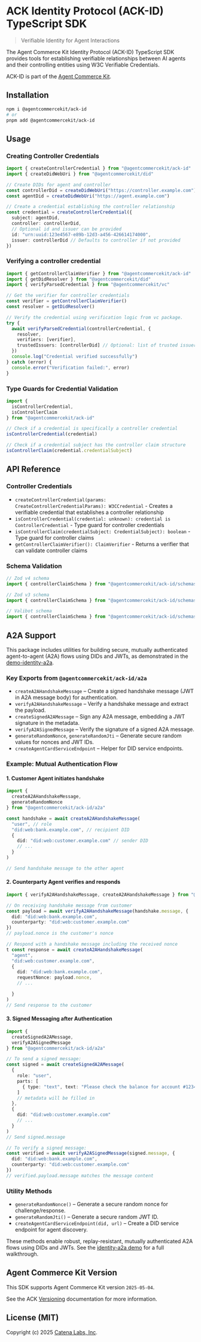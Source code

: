 # ACK Identity Protocol (ACK-ID) TypeScript SDK

> Verifiable Identity for Agent Interactions

The Agent Commerce Kit Identity Protocol (ACK-ID) TypeScript SDK provides tools for establishing verifiable relationships between AI agents and their controlling entities using W3C Verifiable Credentials.

ACK-ID is part of the [Agent Commerce Kit](https://www.agentcommercekit.com).

## Installation

```sh
npm i @agentcommercekit/ack-id
# or
pnpm add @agentcommercekit/ack-id
```

## Usage

### Creating Controller Credentials

```ts
import { createControllerCredential } from "@agentcommercekit/ack-id"
import { createDidWebUri } from "@agentcommercekit/did"

// Create DIDs for agent and controller
const controllerDid = createDidWebUri("https://controller.example.com")
const agentDid = createDidWebUri("https://agent.example.com")

// Create a credential establishing the controller relationship
const credential = createControllerCredential({
  subject: agentDid,
  controller: controllerDid,
  // Optional id and issuer can be provided
  id: "urn:uuid:123e4567-e89b-12d3-a456-426614174000",
  issuer: controllerDid // Defaults to controller if not provided
})
```

### Verifying a controller credential

```ts
import { getControllerClaimVerifier } from "@agentcommercekit/ack-id"
import { getDidResolver } from "@agentcommercekit/did"
import { verifyParsedCredential } from "@agentcommercekit/vc"

// Get the verifier for controller credentials
const verifier = getControllerClaimVerifier()
const resolver = getDidResolver()

// Verify the credential using verification logic from vc package.
try {
  await verifyParsedCredential(controllerCredential, {
    resolver,
    verifiers: [verifier],
    trustedIssuers: [controllerDid] // Optional: list of trusted issuers
  })
  console.log("Credential verified successfully")
} catch (error) {
  console.error("Verification failed:", error)
}
```

### Type Guards for Credential Validation

```ts
import {
  isControllerCredential,
  isControllerClaim
} from "@agentcommercekit/ack-id"

// Check if a credential is specifically a controller credential
isControllerCredential(credential)

// Check if a credential subject has the controller claim structure
isControllerClaim(credential.credentialSubject)
```

## API Reference

### Controller Credentials

- `createControllerCredential(params: CreateControllerCredentialParams): W3CCredential` - Creates a verifiable credential that establishes a controller relationship
- `isControllerCredential(credential: unknown): credential is ControllerCredential` - Type guard for controller credentials
- `isControllerClaim(credentialSubject: CredentialSubject): boolean` - Type guard for controller claims
- `getControllerClaimVerifier(): ClaimVerifier` - Returns a verifier that can validate controller claims

### Schema Validation

```ts
// Zod v4 schema
import { controllerClaimSchema } from "@agentcommercekit/ack-id/schemas/zod/v4"

// Zod v3 schema
import { controllerClaimSchema } from "@agentcommercekit/ack-id/schemas/zod/v3"

// Valibot schema
import { controllerClaimSchema } from "@agentcommercekit/ack-id/schemas/valibot"
```

## A2A Support

This package includes utilities for building secure, mutually authenticated agent-to-agent (A2A) flows using DIDs and JWTs, as demonstrated in the [demo-identity-a2a](../docs/demos/demo-identity-a2a.mdx).

### Key Exports from `@agentcommercekit/ack-id/a2a`

- `createA2AHandshakeMessage` – Create a signed handshake message (JWT in A2A message body) for authentication.
- `verifyA2AHandshakeMessage` – Verify a handshake message and extract the payload.
- `createSignedA2AMessage` – Sign any A2A message, embedding a JWT signature in the metadata.
- `verifyA2ASignedMessage` – Verify the signature of a signed A2A message.
- `generateRandomNonce`, `generateRandomJti` – Generate secure random values for nonces and JWT IDs.
- `createAgentCardServiceEndpoint` – Helper for DID service endpoints.

### Example: Mutual Authentication Flow

#### 1. Customer Agent initiates handshake

```ts
import {
  createA2AHandshakeMessage,
  generateRandomNonce
} from "@agentcommercekit/ack-id/a2a"

const handshake = await createA2AHandshakeMessage(
  "user", // role
  "did:web:bank.example.com", // recipient DID
  {
    did: "did:web:customer.example.com" // sender DID
    // ...
  }
)

// Send handshake message to the other agent
```

#### 2. Counterparty Agent verifies and responds

```ts
import { verifyA2AHandshakeMessage, createA2AHandshakeMessage } from "@agentcommercekit/ack-id/a2a"

// On receiving handshake message from customer
const payload = await verifyA2AHandshakeMessage(handshake.message, {
  did: "did:web:bank.example.com",
  counterparty: "did:web:customer.example.com"
})
// payload.nonce is the customer's nonce

// Respond with a handshake message including the received nonce
t const response = await createA2AHandshakeMessage(
  "agent",
  "did:web:customer.example.com",
  {
    did: "did:web:bank.example.com",
    requestNonce: payload.nonce,
    // ...

  }
)
// Send response to the customer
```

#### 3. Signed Messaging after Authentication

```ts
import {
  createSignedA2AMessage,
  verifyA2ASignedMessage
} from "@agentcommercekit/ack-id/a2a"

// To send a signed message:
const signed = await createSignedA2AMessage(
  {
    role: "user",
    parts: [
      { type: "text", text: "Please check the balance for account #12345" }
    ]
    // metadata will be filled in
  },
  {
    did: "did:web:customer.example.com"
    // ...
  }
)
// Send signed.message

// To verify a signed message:
const verified = await verifyA2ASignedMessage(signed.message, {
  did: "did:web:bank.example.com",
  counterparty: "did:web:customer.example.com"
})
// verified.payload.message matches the message content
```

### Utility Methods

- `generateRandomNonce()` – Generate a secure random nonce for challenge/response.
- `generateRandomJti()` – Generate a secure random JWT ID.
- `createAgentCardServiceEndpoint(did, url)` – Create a DID service endpoint for agent discovery.

These methods enable robust, replay-resistant, mutually authenticated A2A flows using DIDs and JWTs. See the [identity-a2a demo](../../demos/identity-a2a) for a full walkthrough.

## Agent Commerce Kit Version

This SDK supports Agent Commerce Kit version `2025-05-04`.

See the ACK [Versioning](https://agentcommercekit.com/resources/versioning) documentation for more information.

## License (MIT)

Copyright (c) 2025 [Catena Labs, Inc](https://catenalabs.com).
